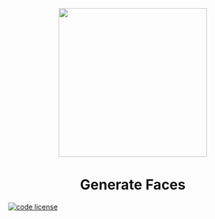 <div align="center">
  <a href="https://github.com/iamrajiv/Generate-Faces">
    <img
      src="https://s3.amazonaws.com/video.udacity-data.com/topher/2018/April/5ada5a06_generate-faces2/generate-faces2.jpg"
      height="300"
      width="300"
    />
  </a>
  <br />
  <h1>Generate Faces</h1>
</div>

[![code license](https://img.shields.io/badge/license-mit-blue.svg?longCache=true&style=for-the-badge)](https://choosealicense.com/licenses/mit/)
